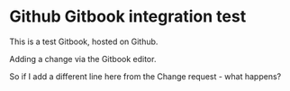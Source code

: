 # Github Gitbook integration test

This is a test Gitbook, hosted on Github.

Adding a change via the Gitbook editor.

So if I add a different line here from the Change request - what happens?

